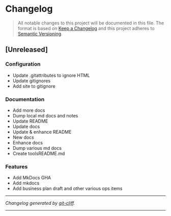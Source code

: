 # Changelog

> All notable changes to this project will be documented in this file. The format is based on
[Keep a Changelog](http://keepachangelog.com/) and this project adheres to
[Semantic Versioning](http://semver.org/).

## [Unreleased]

### Configuration

- Update .gitattributes to ignore HTML
- Update gitignores
- Add site to gitignore

### Documentation

- Add more docs
- Dump local md docs and notes
- Update README
- Update docs
- Update & enhance README
- New docs
- Enhance docs
- Dump various md docs
- Create toolsREADME.md

### Features

- Add MkDocs GHA
- Add mkdocs
- Add business plan draft and other various ops items

***
*Changelog generated by [git-cliff](https://github.com/orhun/git-cliff).*
***
